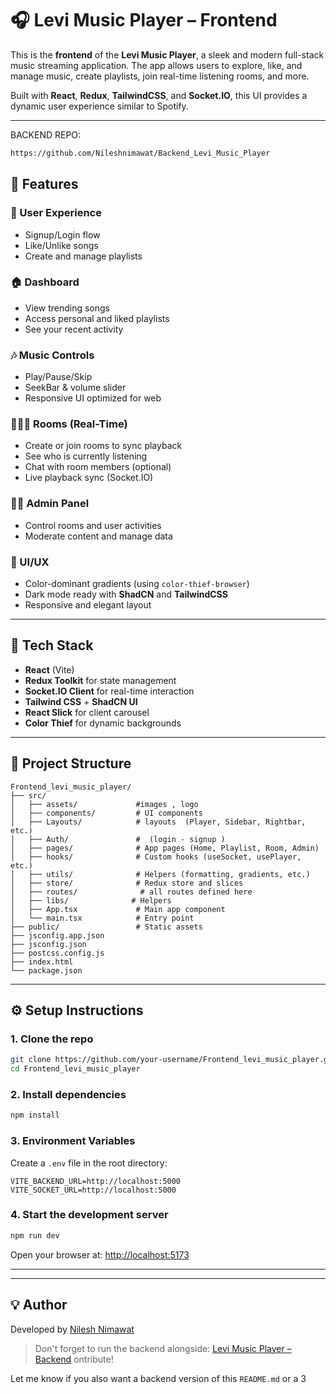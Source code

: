 
# 🎧 Levi Music Player – Frontend

This is the **frontend** of the **Levi Music Player**, a sleek and modern full-stack music streaming application. The app allows users to explore, like, and manage music, create playlists, join real-time listening rooms, and more.

Built with **React**, **Redux**, **TailwindCSS**, and **Socket.IO**, this UI provides a dynamic user experience similar to Spotify.

---
BACKEND REPO:
```bash
https://github.com/Nileshnimawat/Backend_Levi_Music_Player
```

## 🌟 Features

### 👤 User Experience
- Signup/Login flow
- Like/Unlike songs
- Create and manage playlists

### 🏠 Dashboard
- View trending songs
- Access personal and liked playlists
- See your recent activity

### 🎶 Music Controls
- Play/Pause/Skip
- SeekBar & volume slider
- Responsive UI optimized for web

### 🧑‍🤝‍🧑 Rooms (Real-Time)
- Create or join rooms to sync playback
- See who is currently listening
- Chat with room members (optional)
- Live playback sync (Socket.IO)

### 🧑‍💼 Admin Panel
- Control rooms and user activities
- Moderate content and manage data

### 🎨 UI/UX
- Color-dominant gradients (using `color-thief-browser`)
- Dark mode ready with **ShadCN** and **TailwindCSS**
- Responsive and elegant layout

---

## 🧱 Tech Stack

- **React** (Vite)
- **Redux Toolkit** for state management
- **Socket.IO Client** for real-time interaction
- **Tailwind CSS** + **ShadCN UI**
- **React Slick** for client carousel
- **Color Thief** for dynamic backgrounds

---

## 📁 Project Structure

```
Frontend_levi_music_player/
├── src/
│   ├── assets/             #images , logo 
│   ├── components/         # UI components
│   ├── Layouts/            # layouts  (Player, Sidebar, Rightbar, etc.)
│   ├── Auth/               #  (login - signup )
│   ├── pages/              # App pages (Home, Playlist, Room, Admin)
│   ├── hooks/              # Custom hooks (useSocket, usePlayer, etc.)
│   ├── utils/              # Helpers (formatting, gradients, etc.)
│   ├── store/              # Redux store and slices
│   ├── routes/              # all routes defined here 
│   ├── libs/              # Helpers 
│   ├── App.tsx             # Main app component
│   └── main.tsx            # Entry point
├── public/                 # Static assets
├── jsconfig.app.json
├── jsconfig.json
├── postcss.config.js
├── index.html
└── package.json
```

---

## ⚙️ Setup Instructions

### 1. Clone the repo

```bash
git clone https://github.com/your-username/Frontend_levi_music_player.git
cd Frontend_levi_music_player
```

### 2. Install dependencies

```bash
npm install
```

### 3. Environment Variables

Create a `.env` file in the root directory:

```env
VITE_BACKEND_URL=http://localhost:5000
VITE_SOCKET_URL=http://localhost:5000
```

### 4. Start the development server

```bash
npm run dev
```

Open your browser at: [http://localhost:5173](http://localhost:5173)

---



---

## 💡 Author

Developed by [Nilesh Nimawat](https://github.com/Nileshnimawat)

> Don't forget to run the backend alongside: [Levi Music Player – Backend](https://github.com/your-username/Backend_Levi_Music_Player)
ontribute!

Let me know if you also want a backend version of this `README.md` or a 
3
